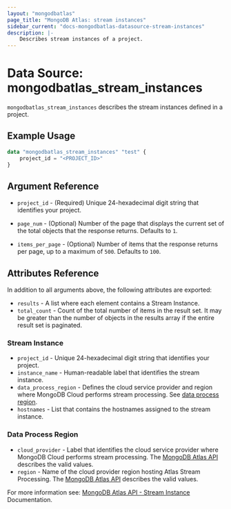 ```yaml
---
layout: "mongodbatlas"
page_title: "MongoDB Atlas: stream instances"
sidebar_current: "docs-mongodbatlas-datasource-stream-instances"
description: |-
    Describes stream instances of a project.
---
```


# Data Source: mongodbatlas_stream_instances

`mongodbatlas_stream_instances` describes the stream instances defined in a project.

## Example Usage

```terraform
data "mongodbatlas_stream_instances" "test" {
    project_id = "<PROJECT_ID>"
}
```

## Argument Reference

* `project_id` - (Required) Unique 24-hexadecimal digit string that identifies your project.

* `page_num` - (Optional) Number of the page that displays the current set of the total objects that the response returns. Defaults to `1`.
* `items_per_page` - (Optional) Number of items that the response returns per page, up to a maximum of `500`. Defaults to `100`.


## Attributes Reference

In addition to all arguments above, the following attributes are exported:

* `results` - A list where each element contains a Stream Instance.
* `total_count` - Count of the total number of items in the result set. It may be greater than the number of objects in the results array if the entire result set is paginated.

### Stream Instance

* `project_id` - Unique 24-hexadecimal digit string that identifies your project.
* `instance_name` - Human-readable label that identifies the stream instance.
* `data_process_region` - Defines the cloud service provider and region where MongoDB Cloud performs stream processing. See [data process region](#data-process-region).
* `hostnames` - List that contains the hostnames assigned to the stream instance.

### Data Process Region

* `cloud_provider` - Label that identifies the cloud service provider where MongoDB Cloud performs stream processing. The [MongoDB Atlas API](https://www.mongodb.com/docs/atlas/reference/api-resources-spec/#tag/Streams/operation/createStreamInstance) describes the valid values.
* `region` - Name of the cloud provider region hosting Atlas Stream Processing. The [MongoDB Atlas API](https://www.mongodb.com/docs/atlas/reference/api-resources-spec/#tag/Streams/operation/createStreamInstance) describes the valid values.
  
For more information see: [MongoDB Atlas API - Stream Instance](https://www.mongodb.com/docs/atlas/reference/api-resources-spec/#tag/Streams/operation/createStreamInstance) Documentation.

